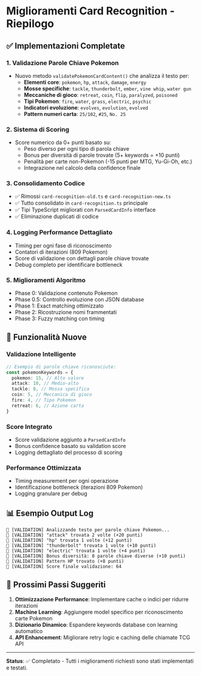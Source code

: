 # Miglioramenti Card Recognition - Riepilogo

## ✅ Implementazioni Completate

### 1. **Validazione Parole Chiave Pokemon**

- Nuovo metodo `validatePokemonCardContent()` che analizza il testo per:
  - **Elementi core**: `pokemon`, `hp`, `attack`, `damage`, `energy`
  - **Mosse specifiche**: `tackle`, `thunderbolt`, `ember`, `vine whip`,
    `water gun`
  - **Meccaniche di gioco**: `retreat`, `coin`, `flip`, `paralyzed`, `poisoned`
  - **Tipi Pokemon**: `fire`, `water`, `grass`, `electric`, `psychic`
  - **Indicatori evoluzione**: `evolves`, `evolution`, `evolved`
  - **Pattern numeri carta**: `25/102`, `#25`, `No. 25`

### 2. **Sistema di Scoring**

- Score numerico da 0+ punti basato su:
  - Peso diverso per ogni tipo di parola chiave
  - Bonus per diversità di parole trovate (5+ keywords = +10 punti)
  - Penalità per carte non-Pokemon (-15 punti per MTG, Yu-Gi-Oh, etc.)
  - Integrazione nel calcolo della confidence finale

### 3. **Consolidamento Codice**

- ✅ Rimossi `card-recognition-old.ts` e `card-recognition-new.ts`
- ✅ Tutto consolidato in `card-recognition.ts` principale
- ✅ Tipi TypeScript migliorati con `ParsedCardInfo` interface
- ✅ Eliminazione duplicati di codice

### 4. **Logging Performance Dettagliato**

- Timing per ogni fase di riconoscimento
- Contatori di iterazioni (809 Pokemon)
- Score di validazione con dettagli parole chiave trovate
- Debug completo per identificare bottleneck

### 5. **Miglioramenti Algoritmo**

- Phase 0: Validazione contenuto Pokemon
- Phase 0.5: Controllo evoluzione con JSON database
- Phase 1: Exact matching ottimizzato
- Phase 2: Ricostruzione nomi frammentati
- Phase 3: Fuzzy matching con timing

## 🎯 Funzionalità Nuove

### Validazione Intelligente

```typescript
// Esempio di parole chiave riconosciute:
const pokemonKeywords = {
  pokemon: 15, // Alto valore
  attack: 10, // Medio-alto
  tackle: 8, // Mossa specifica
  coin: 5, // Meccanica di gioco
  fire: 4, // Tipo Pokemon
  retreat: 6, // Azione carta
}
```

### Score Integrato

- Score validazione aggiunto a `ParsedCardInfo`
- Bonus confidence basato su validation score
- Logging dettagliato del processo di scoring

### Performance Ottimizzata

- Timing measurement per ogni operazione
- Identificazione bottleneck (iterazioni 809 Pokemon)
- Logging granulare per debug

## 📊 Esempio Output Log

```
🎯 [VALIDATION] Analizzando testo per parole chiave Pokemon...
🎯 [VALIDATION] "attack" trovata 2 volte (+20 punti)
🎯 [VALIDATION] "hp" trovata 1 volte (+12 punti)
🎯 [VALIDATION] "thunderbolt" trovata 1 volte (+10 punti)
🎯 [VALIDATION] "electric" trovata 1 volte (+4 punti)
🎯 [VALIDATION] Bonus diversità: 8 parole chiave diverse (+10 punti)
🎯 [VALIDATION] Pattern HP trovato (+8 punti)
🎯 [VALIDATION] Score finale validazione: 64
```

## 🚀 Prossimi Passi Suggeriti

1. **Ottimizzazione Performance**: Implementare cache o indici per ridurre
   iterazioni
2. **Machine Learning**: Aggiungere model specifico per riconoscimento carte
   Pokemon
3. **Dizionario Dinamico**: Espandere keywords database con learning automatico
4. **API Enhancement**: Migliorare retry logic e caching delle chiamate TCG API

---

**Status**: ✅ Completato - Tutti i miglioramenti richiesti sono stati
implementati e testati.
